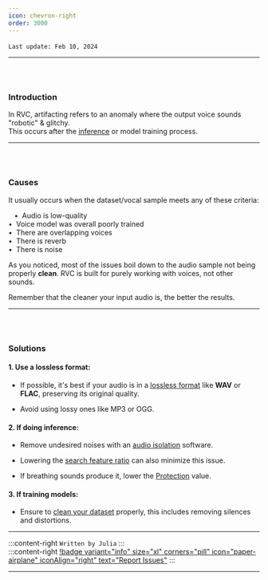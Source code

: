 ```yaml
---
icon: chevron-right
order: 3000
---
```


``Last update: Feb 10, 2024``
‎             
***
###### ‎ 
### Introduction        
In RVC, artifacting refers to an anomaly where the output voice sounds "robotic" & glitchy.     
This occurs after the <u>[inference](https://aihubdocs.github.io/en/extra/glossary/#inference)</u> or model training process.     
***
###### ‎ 
### Causes    
It usually occurs when the dataset/vocal sample meets any of these criteria: 

‎ ‎ ‎ • ‎ Audio is low-quality      
‎ ‎ ‎ • ‎ Voice model was overall poorly trained        
‎ ‎ ‎ • ‎ There are overlapping voices      
‎ ‎ ‎ • ‎ There is reverb       
‎ ‎ ‎ • ‎ There is noise
             
As you noticed, most of the issues boil down to the audio sample not being properly **clean**. RVC is built for purely working with voices, not other sounds.         

Remember that the cleaner your input audio is, the better the results.
***
###### ‎ 
### Solutions    
#### 1. Use a lossless format:
- If possible, it's best if your audio is in a <u>[lossless format](https://aihubdocs.github.io/en/rvc/resources/audio-formats--sample-rate/)</u> like **WAV** or **FLAC**, preserving its original quality.

- Avoid using lossy ones like MP3 or OGG.
‎   
#### 2. If doing inference:
- Remove undesired noises with an <u>[audio isolation</u>](https://aihubdocs.github.io/en/vocal-isolation--datasets/vocal-isolation/) software.

- Lowering the <u>[search feature ratio</u>](https://aihubdocs.github.io/en/rvc/resources/inference-settings/) can also minimize this issue.

- If breathing sounds produce it, lower the <u>[Protection](https://aihubdocs.github.io/en/rvc/resources/inference-settings/)</u> value.
‎   
#### 3. If training models:
- Ensure to <u>[clean your dataset](https://aihubdocs.github.io/en/vocal-isolation--datasets/datasets/#cleaning-datasets)</u> properly, this includes removing silences and distortions.

***
:::content-right
`Written by Julia`
:::
‎   
:::content-right
[!badge variant="info" size="xl" corners="pill" icon="paper-airplane" iconAlign="right" text="Report Issues"](http://aihubdocs.github.io/en/#contributions)
:::
‎   
***